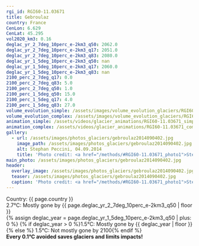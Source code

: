 ```yaml
---
rgi_id: RGI60-11.03671
title: Gebroulaz
country: France
CenLon: 6.629
CenLat: 45.295
vol2020_km3: 0.16
deglac_yr_2_7deg_10perc_e-2km3_q50: 2062.0
deglac_yr_2_7deg_10perc_e-2km3_q17: 2051.0
deglac_yr_2_7deg_10perc_e-2km3_q83: 2080.0
deglac_yr_1_5deg_10perc_e-2km3_q50: nan
deglac_yr_1_5deg_10perc_e-2km3_q17: 2060.0
deglac_yr_1_5deg_10perc_e-2km3_q83: nan
2100_perc_2_7deg_q17: 0.0
2100_perc_2_7deg_q83: 5.0
2100_perc_2_7deg_q50: 1.0
2100_perc_1_5deg_q50: 15.0
2100_perc_1_5deg_q17: 4.0
2100_perc_1_5deg_q83: 27.0
volume_evolution_simple: /assets/images/volume_evolution_glaciers/RGI60-11.03671_simple_en.png
volume_evolution_complex: /assets/images/volume_evolution_glaciers/RGI60-11.03671_complex_en.png
animation_simple: /assets/videos/glacier_animations/RGI60-11.03671_simple_en.mp4
animation_complex: /assets/videos/glacier_animations/RGI60-11.03671_complex_en.mp4
gallery:
  - url: /assets/images/photos_glaciers/gebroulaz2014090402.jpg
    image_path: /assets/images/photos_glaciers/gebroulaz2014090402.jpg
    alt: Stephan Peccini, 04.09.2014
    title: 'Photo credit: <a href="/methods/#RGI60-11.03671_photo1">Stephan Peccini, 04.09.2014</a>'
main_photo: /assets/images/photos_glaciers/gebroulaz2014090402.jpg
header:
  overlay_image: /assets/images/photos_glaciers/gebroulaz2014090402.jpg
  teaser: /assets/images/photos_glaciers/gebroulaz2014090402.jpg
  caption: 'Photo credit: <a href="/methods/#RGI60-11.03671_photo1">Stephan Peccini, 04.09.2014</a>'
---
```

Country: {{ page.country }}  <br>2.7°C: Mostly gone by {{ page.deglac_yr_2_7deg_10perc_e-2km3_q50 | floor }} <br>{% assign deglac_year = page.deglac_yr_1_5deg_10perc_e-2km3_q50 | plus: 0 %} {% if deglac_year > 0 %}1.5°C: Mostly gone by {{ deglac_year | floor }}{% else %} 1.5°C: Not mostly gone by 2100{% endif %} <br><b>Every 0.1°C avoided saves glaciers and limits impacts!</b>